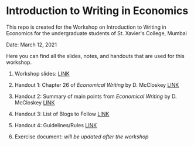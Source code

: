 # Introduction to Writing in Economics

This repo is created for the Workshop on Introduction to Writing in Economics for the undergraduate students of St. Xavier's College, Mumbai 


Date: March 12, 2021 

Here you can find all the slides, notes, and handouts that are used for this workshop. 

1. Workshop slides: [LINK](https://shambhavipriyam.github.io/writing_econ_intro/notes/workshop_slides.html)

2. Handout 1: Chapter 26 of _Economical Writing_ by D. McCloskey [LINK](https://shambhavipriyam.github.io/writing_econ_intro/handouts/ch26_McCloskey_Economical_Writing_handout.pdf)

3. Handout 2: Summary of main points from _Economical Writing_ by D. McCloskey [LINK](https://shambhavipriyam.github.io/writing_econ_intro/handouts/economicalwriting_handout.pdf)

4. Handout 3: List of Blogs to Follow [LINK](https://shambhavipriyam.github.io/writing_econ_intro/handouts/blogs_handout.html)

5. Handout 4: Guidelines/Rules [LINK](https://shambhavipriyam.github.io/writing_econ_intro/handouts/guidelines_handout.pdf)

6. Exercise document: _will be updated after the workshop_
